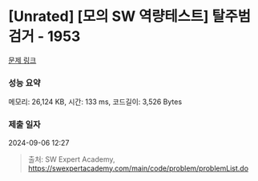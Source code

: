 # [Unrated] [모의 SW 역량테스트] 탈주범 검거 - 1953 

[문제 링크](https://swexpertacademy.com/main/code/problem/problemDetail.do?contestProbId=AV5PpLlKAQ4DFAUq) 

### 성능 요약

메모리: 26,124 KB, 시간: 133 ms, 코드길이: 3,526 Bytes

### 제출 일자

2024-09-06 12:27



> 출처: SW Expert Academy, https://swexpertacademy.com/main/code/problem/problemList.do
